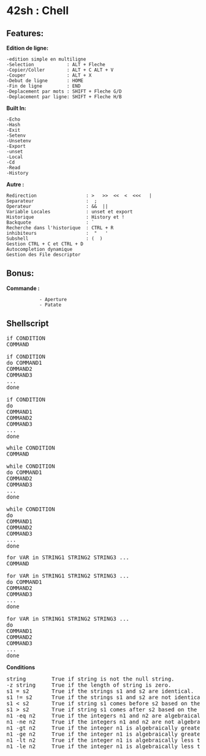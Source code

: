 # 42sh : Chell

## Features:

**Edition de ligne:**

    -edition simple en multiligne
    -Selection            : ALT + Fleche
    -Copier/Coller        : ALT + C ALT + V
    -Couper               : ALT + X
    -Debut de ligne       : HOME
    -Fin de ligne         : END
    -Deplacement par mots : SHIFT + Fleche G/D
    -Deplacement par ligne: SHIFT + Fleche H/B

**Built In:**
```
-Echo
-Hash
-Exit
-Setenv
-Unsetenv
-Export
-unset
-Local
-Cd
-Read
-History
```

**Autre :**

```
Redirection                  : >   >>  <<  <  <<<   |
Separateur                   :  ;
Operateur                    : &&  ||
Variable Locales             : unset et export
Historique                   : History et !
Backquote                    : `
Recherche dans l'historique  : CTRL + R
inhibiteurs                  :  "   '
Subshell                     : (  )
Gestion CTRL + C et CTRL + D
Autocompletion dynamique
Gestion des File descriptor

```

## Bonus:

**Commande :**
```
            - Aperture
            - Patate
```

## Shellscript
<pre>
if CONDITION
COMMAND

if CONDITION
do COMMAND1
COMMAND2
COMMAND3
...
done

if CONDITION
do
COMMAND1
COMMAND2
COMMAND3
...
done
</pre>

<pre>
while CONDITION
COMMAND

while CONDITION
do COMMAND1
COMMAND2
COMMAND3
...
done

while CONDITION
do
COMMAND1
COMMAND2
COMMAND3
...
done
</pre>

<pre>
for VAR in STRING1 STRING2 STRING3 ...
COMMAND

for VAR in STRING1 STRING2 STRING3 ...
do COMMAND1
COMMAND2
COMMAND3
...
done

for VAR in STRING1 STRING2 STRING3 ...
do
COMMAND1
COMMAND2
COMMAND3
...
done
</pre>

**Conditions**

<pre>
string        True if string is not the null string.
-z string     True if the length of string is zero.
s1 = s2       True if the strings s1 and s2 are identical.
s1 != s2      True if the strings s1 and s2 are not identical.
s1 < s2       True if string s1 comes before s2 based on the ASCII value of their characters.
s1 > s2       True if string s1 comes after s2 based on the ASCII value of their characters.
n1 -eq n2     True if the integers n1 and n2 are algebraically equal.
n1 -ne n2     True if the integers n1 and n2 are not algebraically equal.
n1 -gt n2     True if the integer n1 is algebraically greater than the integer n2.
n1 -ge n2     True if the integer n1 is algebraically greater than or equal to the integer n2.
n1 -lt n2     True if the integer n1 is algebraically less than the integer n2.
n1 -le n2     True if the integer n1 is algebraically less than or equal to the integer n2.
</pre>
